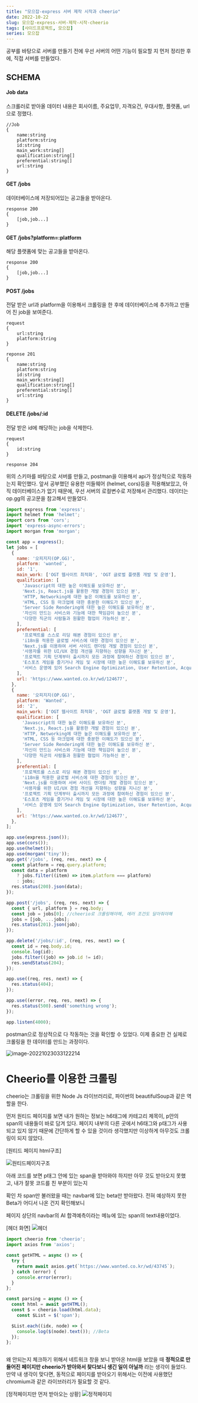 ```yaml
---
title: "모으잡-express 서버 제작 시작과 cheerio"
date: 2022-10-22
slug: 모으잡-express-서버-제작-시작-cheerio
tags: [사이드프로젝트, 모으잡]
series: 모으잡
---
```


공부를 바탕으로 서버를 만들기 전에 우선 서버의 어떤 기능이 필요할 지 먼저 정리한 후에, 직접 서버를 만들었다.

## SCHEMA

#### Job data

스크롤러로 받아올 데이터 내용은 회사이름, 주요업무, 자격요건,  우대사항, 플랫폼, url 으로 정했다.

```
//Job
{
	name:string
	platform:string
	id:string
	main_work:string[]
	qualification:string[]
	preferential:string[]
	url:string
}
```



#### GET /jobs

데이터베이스에 저장되어있는 공고들을 받아온다.

```
response 200
{
	[job,job...]
}
```

 

#### GET /jobs?platform=:platform

해당 플랫폼에 맞는 공고들을 받아온다.

```
response 200
{
	[job,job...]
}
```



#### POST /jobs

전달 받은 url과 platform을 이용해서 크롤링을 한 후에 데이터베이스에 추가하고 만들어 진 job을 보여준다.

```
request 
{
	url:string
	platform:string
}

reponse 201
{
	name:string
	platform:string
	id:string
	main_work:string[]
	qualification:string[]
	preferential:string[]
	url:string
}
```



#### DELETE /jobs/:id

전달 받은 id에 해당하는 job을 삭제한다.

```
request 
{
	id:string
}

response 204
```



위의 스키마를 바탕으로 서버를 만들고, postman을 이용해서 api가 정상적으로 작동하는지 확인했다. 앞서 공부했던 유용한 미들웨어 (helmet, cors)등을 적용해보았고,  아직 데이터베이스가 없기 때문에, 우선 서버의 로컬변수로 저장해서 관리했다. 데이터는 op.gg의 공고문을 참고해서 만들었다.



```javascript
import express from 'express';
import helmet from 'helmet';
import cors from 'cors';
import 'express-async-errors';
import morgan from 'morgan';

const app = express();
let jobs = [
  {
    name: '오피지지(OP.GG)',
    platform: 'wanted',
    id: '1',
    main_work: ['OGT 웹사이트 최적화', 'OGT 글로벌 플랫폼 개발 및 운영'],
    qualification: [
      'Javascript의 대한 높은 이해도를 보유하신 분',
      'Next.js, React.js을 활용한 개발 경험이 있으신 분',
      'HTTP, Networking에 대한 높은 이해도를 보유하신 분',
      'HTML, CSS 등 마크업에 대한 충분한 이해도가 있으신 분',
      'Server Side Rendering에 대한 높은 이해도를 보유하신 분',
      '자신이 만드는 서비스와 기능에 대한 책임감이 높으신 분',
      '다양한 직군의 사람들과 원활한 협업이 가능하신 분',
    ],
    preferential: [
      '프로젝트를 스스로 리딩 해본 경험이 있으신 분',
      'i18n을 적용한 글로벌 서비스에 대한 경험이 있으신 분',
      'Next.js를 이용하여 서버 사이드 렌더링 개발 경험이 있으신 분',
      '사용자를 위한 UI/UX 경험 개선을 지향하는 성향을 지니신 분',
      '프로젝트 기획 단계부터 출시까지 모든 과정에 참여하신 경험이 있으신 분',
      'E스포츠 게임을 즐기거나 게임 및 시장에 대한 높은 이해도를 보유하신 분',
      '서비스 운영에 있어 Search Engine Optimization, User Retention, Acquisition에 대한 경험이 있으신 분',
    ],
    url: 'https://www.wanted.co.kr/wd/124677',
  },
  {
    name: '오피지지(OP.GG)',
    platform: 'Wanted',
    id: '2',
    main_work: ['OGT 웹사이트 최적화', 'OGT 글로벌 플랫폼 개발 및 운영'],
    qualification: [
      'Javascript의 대한 높은 이해도를 보유하신 분',
      'Next.js, React.js을 활용한 개발 경험이 있으신 분',
      'HTTP, Networking에 대한 높은 이해도를 보유하신 분',
      'HTML, CSS 등 마크업에 대한 충분한 이해도가 있으신 분',
      'Server Side Rendering에 대한 높은 이해도를 보유하신 분',
      '자신이 만드는 서비스와 기능에 대한 책임감이 높으신 분',
      '다양한 직군의 사람들과 원활한 협업이 가능하신 분',
    ],
    preferential: [
      '프로젝트를 스스로 리딩 해본 경험이 있으신 분',
      'i18n을 적용한 글로벌 서비스에 대한 경험이 있으신 분',
      'Next.js를 이용하여 서버 사이드 렌더링 개발 경험이 있으신 분',
      '사용자를 위한 UI/UX 경험 개선을 지향하는 성향을 지니신 분',
      '프로젝트 기획 단계부터 출시까지 모든 과정에 참여하신 경험이 있으신 분',
      'E스포츠 게임을 즐기거나 게임 및 시장에 대한 높은 이해도를 보유하신 분',
      '서비스 운영에 있어 Search Engine Optimization, User Retention, Acquisition에 대한 경험이 있으신 분',
    ],
    url: 'https://www.wanted.co.kr/wd/124677',
  },
];

app.use(express.json());
app.use(cors());
app.use(helmet());
app.use(morgan('tiny'));
app.get('/jobs', (req, res, next) => {
  const platform = req.query.platform;
  const data = platform
    ? jobs.filter((item) => item.platform === platform)
    : jobs;
  res.status(200).json(data);
});

app.post('/jobs', (req, res, next) => {
  const { url, platform } = req.body;
  const job = jobs[0]; //cheerio로 크롤링해야해, 에러 조건도 달아줘야해
  jobs = [job, ...jobs];
  res.status(201).json(job);
});

app.delete('/jobs/:id', (req, res, next) => {
  const id = req.body.id;
  console.log(id);
  jobs.filter((job) => job.id != id);
  res.sendStatus(204);
});

app.use((req, res, next) => {
  res.status(404);
});

app.use((error, req, res, next) => {
  res.status(500).send('something wrong');
});

app.listen(4000);

```



postman으로 정상적으로 다 작동하는 것을 확인할 수 있었다. 이제 중요한 건 실제로 크롤링을 한 데이터를 만드는 과정이다.

![image-20221023033122214](./postman.png)



# Cheerio를 이용한 크롤링

cheerio는 크롤링을 위한 Node Js 라이브러리로, 파이썬의 beautifulSoup과 같은 역할을 한다.

먼저 원티드 페이지를 보면 내가 원하는 정보는 h6태그에 카테고리 제목이, p안의 span의 내용들이 바로 담겨 있다. 페이지 내부의 다른 곳에서 h6태그와 p태그가 사용되고 있지 않기 때문에 간단하게 할 수 있을 것이라 생각했지만 이상하게 아무것도 크롤링이 되지 않았다.



[원티드 페이지 html구조]

![원티드페이지구조](./원티드-페이지구조.png)


아래 코드를 보면 p태그 안에 있는 span을 받아와야 하지만 아무 것도 받아오지 못했고, 내가 잘못 코드를 친 부분이 있는지

확인 차 span만 불러왔을 때는 navbar에 있는 beta만 받아왔다. 전혀 예상하지 못한 Beta가 어디서 나온 건지 확인해보니

페이지 상단의 navbar의 AI 합격예측이라는 메뉴에 있는 span의 text내용이었다.


[헤더 화면]
![헤더](./헤더.png)

```javascript
import cheerio from 'cheerio';
import axios from 'axios';

const getHTML = async () => {
  try {
    return await axios.get(`https://www.wanted.co.kr/wd/43745`);
  } catch (error) {
    console.error(error);
  }
};

const parsing = async () => {
  const html = await getHTML();
  const $ = cheerio.load(html.data);
    const $List = $('span');

  $List.each((idx, node) => {
    console.log($(node).text()); //Beta
  });
};



```



왜 안되는지 체크하기 위해서 네트워크 창을 보니 받아온 html을 보았을 때 **정적으로 만들어진 페이지만 cheerio가 받아와서 찾다보니 생긴 일이 아닐까** 라는 생각이 들었다. 만약 내 생각이 맞다면, 동적으로 페이지를 받아오기 위해서는 이전에 사용했던 chromium과 같은 라이브러리가 필요할 것 같다.


[정적페이지만 먼저 받아오는 상황]
![정적페이지](./정적페이지.png)
